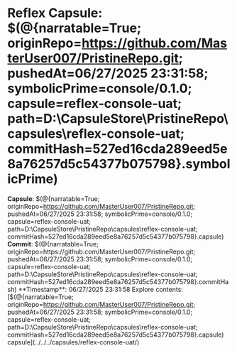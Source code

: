 # Reflex Capsule: $(@{narratable=True; originRepo=https://github.com/MasterUser007/PristineRepo.git; pushedAt=06/27/2025 23:31:58; symbolicPrime=console/0.1.0; capsule=reflex-console-uat; path=D:\CapsuleStore\PristineRepo\capsules\reflex-console-uat; commitHash=527ed16cda289eed5e8a76257d5c54377b075798}.symbolicPrime)
**Capsule**: $(@{narratable=True; originRepo=https://github.com/MasterUser007/PristineRepo.git; pushedAt=06/27/2025 23:31:58; symbolicPrime=console/0.1.0; capsule=reflex-console-uat; path=D:\CapsuleStore\PristineRepo\capsules\reflex-console-uat; commitHash=527ed16cda289eed5e8a76257d5c54377b075798}.capsule)  
**Commit**: $(@{narratable=True; originRepo=https://github.com/MasterUser007/PristineRepo.git; pushedAt=06/27/2025 23:31:58; symbolicPrime=console/0.1.0; capsule=reflex-console-uat; path=D:\CapsuleStore\PristineRepo\capsules\reflex-console-uat; commitHash=527ed16cda289eed5e8a76257d5c54377b075798}.commitHash)  
**Timestamp**: 06/27/2025 23:31:58
Explore contents: [$(@{narratable=True; originRepo=https://github.com/MasterUser007/PristineRepo.git; pushedAt=06/27/2025 23:31:58; symbolicPrime=console/0.1.0; capsule=reflex-console-uat; path=D:\CapsuleStore\PristineRepo\capsules\reflex-console-uat; commitHash=527ed16cda289eed5e8a76257d5c54377b075798}.capsule) capsule](../../../capsules/reflex-console-uat/)